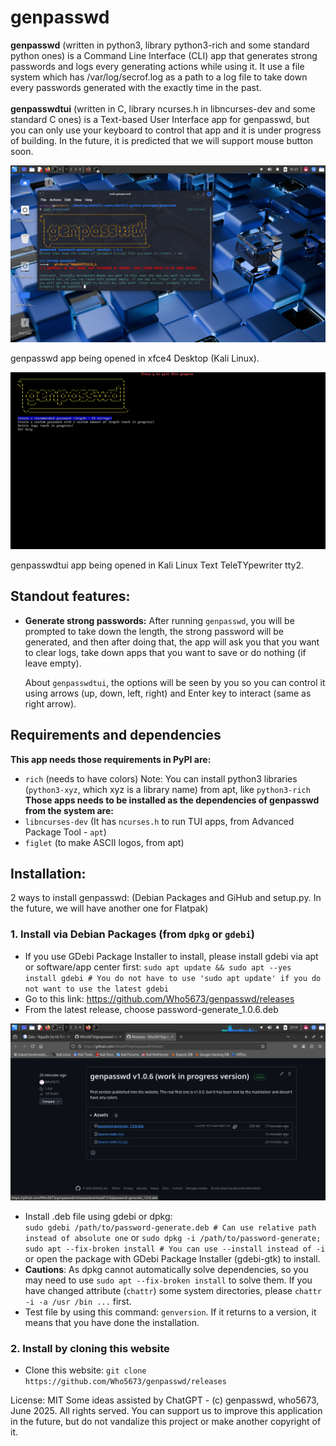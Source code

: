 # genpasswd

**genpasswd** (written in python3, library python3-rich and some standard python ones) is a Command Line Interface (CLI) app that generates strong passwords and logs every generating actions while using it. It use a file system which has /var/log/secrof.log as a path to a log file to take down every passwords generated with the exactly time in the past.<br><br>
**genpasswdtui** (written in C, library ncurses.h in libncurses-dev and some standard C ones) is a Text-based User Interface app for genpasswd, but you can only use your keyboard to control that app and it is under progress of building. In the future, it is predicted that we will support mouse button soon.

![Screenshot](./pictures/genpasswd_desktop.png)

genpasswd app being opened in xfce4 Desktop (Kali Linux).

![Screenshot](./pictures/genpasswdtui_desktop.png)

genpasswdtui app being opened in Kali Linux Text TeleTYpewriter tty2.

## Standout features:
- **Generate strong passwords:** 
After running `genpasswd`, you will be prompted to take down the length, the strong password will be generated, and then after doing that, the app will ask you that you want to clear logs, take down apps that you want to save or do nothing (if leave empty).

    About `genpasswdtui`, the options will be seen by you so you can control it using arrows (up, down, left, right) and Enter key to interact (same as right arrow).

## Requirements and dependencies
**This app needs those requirements in PyPI are:**
- `rich` (needs to have colors)
Note: You can install python3 libraries (`python3-xyz`, which xyz is a library name) from apt, like `python3-rich`
**Those apps needs to be installed as the dependencies of genpasswd from the system are:**
- `libncurses-dev` (It has `ncurses.h` to run TUI apps, from Advanced Package Tool - `apt`)
- `figlet` (to make ASCII logos, from apt)

## Installation:
2 ways to install genpasswd: (Debian Packages and GiHub and setup.py. In the future, we will have another one for Flatpak)
### 1. Install via Debian Packages (from `dpkg` or `gdebi`)
- If you use GDebi Package Installer to install, please install gdebi via apt or software/app center first:
    `sudo apt update && sudo apt --yes install gdebi # You do not have to use 'sudo apt update' if you do not want to use the latest gdebi`
- Go to this link: https://github.com/Who5673/genpasswd/releases
- From the latest release, choose password-generate_1.0.6.deb

![Screenshot](./pictures/install-method1.png)

- Install .deb file using gdebi or dpkg:<br>
        `sudo gdebi /path/to/password-generate.deb # Can use relative path instead of absolute one`
        or `sudo dpkg -i /path/to/password-generate; sudo apt --fix-broken install # You can use --install instead of -i`
        or open the package with GDebi Package Installer (gdebi-gtk) to install.
- **Cautions**:
        As dpkg cannot automatically solve dependencies, so you may need to use `sudo apt --fix-broken install` to solve them.
        If you have changed attribute (`chattr`) some system directories, please `chattr -i -a /usr /bin ...` first.
- Test file by using this command: `genversion`. If it returns to a version, it means that you have done the installation.
### 2. Install by cloning this website
- Clone this website:
        `git clone https://github.com/Who5673/genpasswd/releases`


License: MIT
Some ideas assisted by ChatGPT - (c) genpasswd, who5673, June 2025. All rights served.
You can support us to improve this application in the future, but do not vandalize this project or make another copyright of it.
